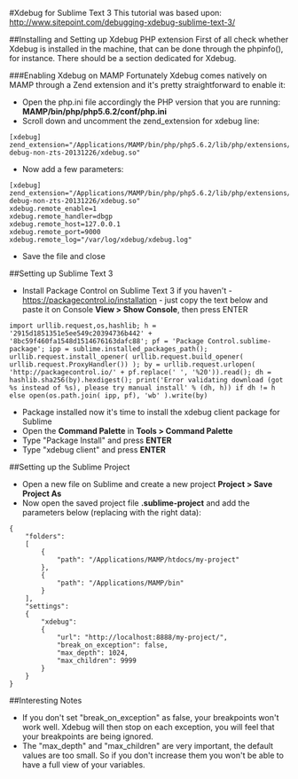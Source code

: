 #Xdebug for Sublime Text 3
This tutorial was based upon: http://www.sitepoint.com/debugging-xdebug-sublime-text-3/

##Installing and Setting up Xdebug PHP extension
First of all check whether Xdebug is installed in the machine, that can be done through the phpinfo(), for instance. There should be a section dedicated for Xdebug.

###Enabling Xdebug on MAMP
Fortunately Xdebug comes natively on MAMP through a Zend extension and it's pretty straightforward to enable it:
* Open the php.ini file accordingly the PHP version that you are running: **MAMP/bin/php/php5.6.2/conf/php.ini**
* Scroll down and uncomment the zend_extension for xdebug line:
```
[xdebug]
zend_extension="/Applications/MAMP/bin/php/php5.6.2/lib/php/extensions/no-debug-non-zts-20131226/xdebug.so"
```
* Now add a few parameters:
```
[xdebug]
zend_extension="/Applications/MAMP/bin/php/php5.6.2/lib/php/extensions/no-debug-non-zts-20131226/xdebug.so"
xdebug.remote_enable=1
xdebug.remote_handler=dbgp
xdebug.remote_host=127.0.0.1
xdebug.remote_port=9000
xdebug.remote_log="/var/log/xdebug/xdebug.log"
```
* Save the file and close

##Setting up Sublime Text 3
* Install Package Control on Sublime Text 3 if you haven't - https://packagecontrol.io/installation - just copy the text below and paste it on Console **View > Show Console**, then press ENTER
```
import urllib.request,os,hashlib; h = '2915d1851351e5ee549c20394736b442' + '8bc59f460fa1548d1514676163dafc88'; pf = 'Package Control.sublime-package'; ipp = sublime.installed_packages_path(); urllib.request.install_opener( urllib.request.build_opener( urllib.request.ProxyHandler()) ); by = urllib.request.urlopen( 'http://packagecontrol.io/' + pf.replace(' ', '%20')).read(); dh = hashlib.sha256(by).hexdigest(); print('Error validating download (got %s instead of %s), please try manual install' % (dh, h)) if dh != h else open(os.path.join( ipp, pf), 'wb' ).write(by)
```
* Package installed now it's time to install the xdebug client package for Sublime
* Open the **Command Palette** in **Tools > Command Palette**
* Type "Package Install" and press **ENTER**
* Type "xdebug client" and press **ENTER**

##Setting up the Sublime Project
* Open a new file on Sublime and create a new project **Project > Save Project As**
* Now open the saved project file **.sublime-project** and add the parameters below (replacing with the right data):
```
{
	"folders":
	[
		{
			"path": "/Applications/MAMP/htdocs/my-project"
		},
		{
			"path": "/Applications/MAMP/bin"
		}
	],
	"settings":
	{
		"xdebug":
		{
			"url": "http://localhost:8888/my-project/",
			"break_on_exception": false,
			"max_depth": 1024,
			"max_children": 9999
		}
	}
}
```

##Interesting Notes
* If you don't set "break_on_exception" as false, your breakpoints won't work well. Xdebug will then stop on each exception, you will feel that your breakpoints are being ignored.
* The "max_depth" and "max_children" are very important, the default values are too small. So if you don't increase them you won't be able to have a full view of your variables.
